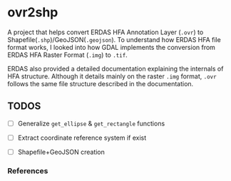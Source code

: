 # ovr2shp

A project that helps convert ERDAS HFA Annotation Layer (`.ovr`) to Shapefile(`.shp`)/GeoJSON(`.geojson`). To understand how ERDAS HFA file format works, I looked into how GDAL implements the conversion from ERDAS HFA Raster Format (`.img`) to `.tif`.

ERDAS also provided a detailed documentation explaining the internals of HFA structure. Although it details mainly on the raster `.img` format, `.ovr` follows the same file structure described in the documentation.

## TODOS

- [ ] Generalize `get_ellipse` & `get_rectangle` functions

- [ ] Extract coordinate reference system if exist

- [ ] Shapefile+GeoJSON creation

### References

[img2tif]: http://web.archive.org/web/20130730133056/http://home.gdal.org/projects/imagine/hfa_index.html

[Detail Documentation]: /docs/hfa.pdf 
